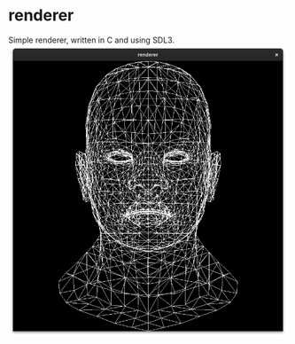 # renderer
Simple renderer, written in C and using SDL3.
![model](https://github.com/adammansson/renderer/blob/main/Screenshot%20from%202025-01-30%2014-23-45.png)
